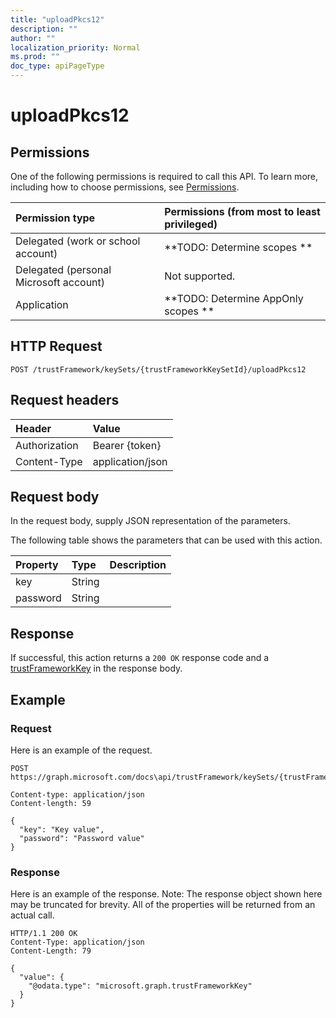 ```yaml
---
title: "uploadPkcs12"
description: ""
author: ""
localization_priority: Normal
ms.prod: ""
doc_type: apiPageType
---
```


# uploadPkcs12



## Permissions
One of the following permissions is required to call this API. To learn more, including how to choose permissions, see [Permissions](/concepts/permissions-reference.md).

|Permission type|Permissions (from most to least privileged)|
|:---|:---|
|Delegated (work or school account)|**TODO: Determine scopes **|
|Delegated (personal Microsoft account)|Not supported.|
|Application|**TODO: Determine AppOnly scopes **|

## HTTP Request
<!-- {
  "blockType": "ignored"
}
-->
``` http
POST /trustFramework/keySets/{trustFrameworkKeySetId}/uploadPkcs12
```

## Request headers
|Header|Value|
|:---|:---|
|Authorization|Bearer {token}|
|Content-Type|application/json|

## Request body
In the request body, supply JSON representation of the parameters.

The following table shows the parameters that can be used with this action.

|Property|Type|Description|
|:---|:---|:---|
|key|String||
|password|String||



## Response
If successful, this action returns a `200 OK` response code and a [trustFrameworkKey](../resources/trustFrameworkKey.md) in the response body.

## Example

### Request
Here is an example of the request.
<!-- {
  "blockType": "request",
  "name": "trustframeworkkeyset_uploadpkcs12"
}
-->
``` http
POST https://graph.microsoft.com/docs\api/trustFramework/keySets/{trustFrameworkKeySetId}/uploadPkcs12

Content-type: application/json
Content-length: 59

{
  "key": "Key value",
  "password": "Password value"
}
```

### Response
Here is an example of the response. Note: The response object shown here may be truncated for brevity. All of the properties will be returned from an actual call.
<!-- {
  "blockType": "response",
  "truncated": true,
  "@odata.type": "microsoft.graph.trustframeworkkey"
}
-->
``` http
HTTP/1.1 200 OK
Content-Type: application/json
Content-Length: 79

{
  "value": {
    "@odata.type": "microsoft.graph.trustFrameworkKey"
  }
}
```

